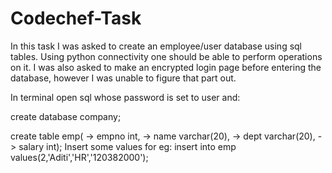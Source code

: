 # Codechef-Task

In this task I was asked to create an employee/user database using sql tables. Using python connectivity one should be able to perform operations on it. 
I was also asked to make an encrypted login page before entering the database, however I was unable to figure that part out.

In terminal open sql whose password is set to user and:

create database company;

create table emp(
    -> empno int,
    -> name varchar(20),
    -> dept varchar(20),
    -> salary int);
Insert some values
for eg:
insert into emp values(2,'Aditi','HR','120382000');

